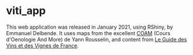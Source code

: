 # viti_app

This web application was released in January 2021, using RShiny, by Emmanuel Delbende.
It uses maps from the excellent [COAM](http://www.lecoam.eu/ "COAM") (Cours d'Oenologie And More) de Yann Rousselin, and content from [Le Guide des Vins et des Vignes de France](http://www.vin-vigne.com/).
